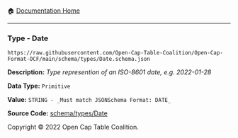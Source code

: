 :house: [Documentation Home](../../../README.md)

---

### Type - Date

`https://raw.githubusercontent.com/Open-Cap-Table-Coalition/Open-Cap-Format-OCF/main/schema/types/Date.schema.json`

**Description:** _Type represention of an ISO-8601 date, e.g. 2022-01-28_

**Data Type:** `Primitive`

**Value:** `STRING - _Must match JSONSchema Format: DATE_`

**Source Code:** [schema/types/Date](../../../../schema/types/Date.schema.json)

Copyright © 2022 Open Cap Table Coalition.
